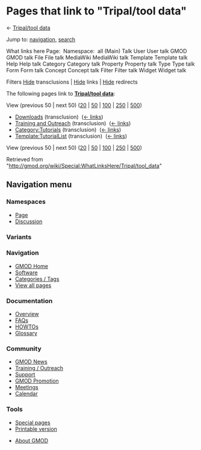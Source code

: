<div id="mw-page-base" class="noprint">

</div>

<div id="mw-head-base" class="noprint">

</div>

<div id="content" class="mw-body" role="main">

<span id="top"></span>

<div id="mw-js-message" style="display:none;">

</div>



# <span dir="auto">Pages that link to "Tripal/tool data"</span>

<div id="bodyContent">

<div id="contentSub">

← [Tripal/tool data](/wiki/Tripal/tool_data "Tripal/tool data")

</div>

<div id="jump-to-nav" class="mw-jump">

Jump to: [navigation](#mw-navigation), [search](#p-search)

</div>

<div id="mw-content-text">

What links here Page:  Namespace:  all (Main) Talk User User talk GMOD
GMOD talk File File talk MediaWiki MediaWiki talk Template Template talk
Help Help talk Category Category talk Property Property talk Type Type
talk Form Form talk Concept Concept talk Filter Filter talk Widget
Widget talk

Filters
[Hide](/mediawiki/index.php?title=Special:WhatLinksHere/Tripal/tool_data&hidetrans=1 "Special:WhatLinksHere/Tripal/tool data")
transclusions \|
[Hide](/mediawiki/index.php?title=Special:WhatLinksHere/Tripal/tool_data&hidelinks=1 "Special:WhatLinksHere/Tripal/tool data")
links \|
[Hide](/mediawiki/index.php?title=Special:WhatLinksHere/Tripal/tool_data&hideredirs=1 "Special:WhatLinksHere/Tripal/tool data")
redirects

The following pages link to **[Tripal/tool
data](/wiki/Tripal/tool_data "Tripal/tool data")**:

View (previous 50 \| next 50)
([20](/mediawiki/index.php?title=Special:WhatLinksHere/Tripal/tool_data&limit=20 "Special:WhatLinksHere/Tripal/tool data")
\|
[50](/mediawiki/index.php?title=Special:WhatLinksHere/Tripal/tool_data&limit=50 "Special:WhatLinksHere/Tripal/tool data")
\|
[100](/mediawiki/index.php?title=Special:WhatLinksHere/Tripal/tool_data&limit=100 "Special:WhatLinksHere/Tripal/tool data")
\|
[250](/mediawiki/index.php?title=Special:WhatLinksHere/Tripal/tool_data&limit=250 "Special:WhatLinksHere/Tripal/tool data")
\|
[500](/mediawiki/index.php?title=Special:WhatLinksHere/Tripal/tool_data&limit=500 "Special:WhatLinksHere/Tripal/tool data"))

- [Downloads](/wiki/Downloads "Downloads") (transclusion) ‎
  <span class="mw-whatlinkshere-tools">([←
  links](/mediawiki/index.php?title=Special:WhatLinksHere&target=Downloads "Special:WhatLinksHere"))</span>
- [Training and
  Outreach](/wiki/Training_and_Outreach "Training and Outreach")
  (transclusion) ‎ <span class="mw-whatlinkshere-tools">([←
  links](/mediawiki/index.php?title=Special:WhatLinksHere&target=Training+and+Outreach "Special:WhatLinksHere"))</span>
- [Category:Tutorials](/wiki/Category:Tutorials "Category:Tutorials")
  (transclusion) ‎ <span class="mw-whatlinkshere-tools">([←
  links](/mediawiki/index.php?title=Special:WhatLinksHere&target=Category%3ATutorials "Special:WhatLinksHere"))</span>
- [Template:TutorialList](/wiki/Template:TutorialList "Template:TutorialList")
  (transclusion) ‎ <span class="mw-whatlinkshere-tools">([←
  links](/mediawiki/index.php?title=Special:WhatLinksHere&target=Template%3ATutorialList "Special:WhatLinksHere"))</span>

View (previous 50 \| next 50)
([20](/mediawiki/index.php?title=Special:WhatLinksHere/Tripal/tool_data&limit=20 "Special:WhatLinksHere/Tripal/tool data")
\|
[50](/mediawiki/index.php?title=Special:WhatLinksHere/Tripal/tool_data&limit=50 "Special:WhatLinksHere/Tripal/tool data")
\|
[100](/mediawiki/index.php?title=Special:WhatLinksHere/Tripal/tool_data&limit=100 "Special:WhatLinksHere/Tripal/tool data")
\|
[250](/mediawiki/index.php?title=Special:WhatLinksHere/Tripal/tool_data&limit=250 "Special:WhatLinksHere/Tripal/tool data")
\|
[500](/mediawiki/index.php?title=Special:WhatLinksHere/Tripal/tool_data&limit=500 "Special:WhatLinksHere/Tripal/tool data"))

</div>

<div class="printfooter">

Retrieved from
"<http://gmod.org/wiki/Special:WhatLinksHere/Tripal/tool_data>"

</div>

<div id="catlinks" class="catlinks catlinks-allhidden">

</div>

<div class="visualClear">

</div>

</div>

</div>

<div id="mw-navigation">

## Navigation menu

<div id="mw-head">



<div id="left-navigation">

<div id="p-namespaces" class="vectorTabs" role="navigation"
aria-labelledby="p-namespaces-label">

### Namespaces

- <span id="ca-nstab-main"><a href="/wiki/Tripal/tool_data" accesskey="c"
  title="View the content page [c]">Page</a></span>
- <span id="ca-talk"><a
  href="/mediawiki/index.php?title=Talk:Tripal/tool_data&amp;action=edit&amp;redlink=1"
  accesskey="t"
  title="Discussion about the content page [t]">Discussion</a></span>

</div>

<div id="p-variants" class="vectorMenu emptyPortlet" role="navigation"
aria-labelledby="p-variants-label">

### 

### Variants[](#)

<div class="menu">

</div>

</div>

</div>





</div>

</div>

</div>

<div id="mw-panel">

<div id="p-logo" role="banner">

<a href="/wiki/Main_Page"
style="background-image: url(http://gmod.org/images/GMOD-cogs.png);"
title="Visit the main page"></a>

</div>

<div id="p-Navigation" class="portal" role="navigation"
aria-labelledby="p-Navigation-label">

### Navigation

<div class="body">

- <span id="n-GMOD-Home">[GMOD Home](/wiki/Main_Page)</span>
- <span id="n-Software">[Software](/wiki/GMOD_Components)</span>
- <span id="n-Categories-.2F-Tags">[Categories /
  Tags](/wiki/Categories)</span>
- <span id="n-View-all-pages">[View all
  pages](/wiki/Special:AllPages)</span>

</div>

</div>

<div id="p-Documentation" class="portal" role="navigation"
aria-labelledby="p-Documentation-label">

### Documentation

<div class="body">

- <span id="n-Overview">[Overview](/wiki/Overview)</span>
- <span id="n-FAQs">[FAQs](/wiki/Category:FAQ)</span>
- <span id="n-HOWTOs">[HOWTOs](/wiki/Category:HOWTO)</span>
- <span id="n-Glossary">[Glossary](/wiki/Glossary)</span>

</div>

</div>

<div id="p-Community" class="portal" role="navigation"
aria-labelledby="p-Community-label">

### Community

<div class="body">

- <span id="n-GMOD-News">[GMOD News](/wiki/GMOD_News)</span>
- <span id="n-Training-.2F-Outreach">[Training /
  Outreach](/wiki/Training_and_Outreach)</span>
- <span id="n-Support">[Support](/wiki/Support)</span>
- <span id="n-GMOD-Promotion">[GMOD
  Promotion](/wiki/GMOD_Promotion)</span>
- <span id="n-Meetings">[Meetings](/wiki/Meetings)</span>
- <span id="n-Calendar">[Calendar](/wiki/Calendar)</span>

</div>

</div>

<div id="p-tb" class="portal" role="navigation"
aria-labelledby="p-tb-label">

### Tools

<div class="body">

- <span id="t-specialpages"><a href="/wiki/Special:SpecialPages" accesskey="q"
  title="A list of all special pages [q]">Special pages</a></span>
- <span id="t-print"><a
  href="/mediawiki/index.php?title=Special:WhatLinksHere/Tripal/tool_data&amp;printable=yes"
  rel="alternate" accesskey="p"
  title="Printable version of this page [p]">Printable version</a></span>

</div>

</div>

</div>

</div>

<div id="footer" role="contentinfo">

- <span id="footer-places-about">[About
  GMOD](/wiki/GMOD:About "GMOD:About")</span>

<!-- -->






</div>
